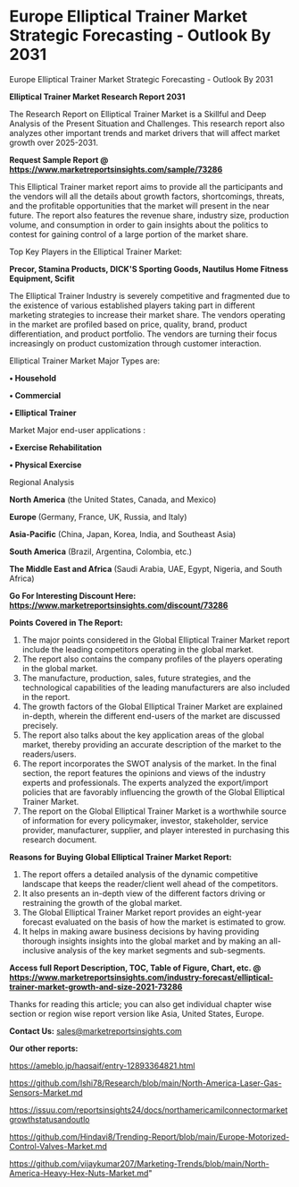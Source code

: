 # Europe Elliptical Trainer Market Strategic Forecasting - Outlook By 2031
Europe Elliptical Trainer Market Strategic Forecasting - Outlook By 2031

<strong>Elliptical Trainer Market Research Report 2031</strong>

The Research Report on Elliptical Trainer Market is a Skillful and Deep Analysis of the Present Situation and Challenges. This research report also analyzes other important trends and market drivers that will affect market growth over 2025-2031.

<strong>Request Sample Report @ <a href=https://www.marketreportsinsights.com/sample/73286>https://www.marketreportsinsights.com/sample/73286</a></strong>

This Elliptical Trainer market report aims to provide all the participants and the vendors will all the details about growth factors, shortcomings, threats, and the profitable opportunities that the market will present in the near future. The report also features the revenue share, industry size, production volume, and consumption in order to gain insights about the politics to contest for gaining control of a large portion of the market share.

Top Key Players in the Elliptical Trainer Market:

<strong>Precor, Stamina Products, DICK&#39;S Sporting Goods, Nautilus Home Fitness Equipment, Scifit</strong>

The Elliptical Trainer Industry is severely competitive and fragmented due to the existence of various established players taking part in different marketing strategies to increase their market share. The vendors operating in the market are profiled based on price, quality, brand, product differentiation, and product portfolio. The vendors are turning their focus increasingly on product customization through customer interaction.

Elliptical Trainer Market Major Types are:

<strong>• Household

• Commercial

• Elliptical Trainer</strong>

Market Major end-user applications :

<strong>• Exercise Rehabilitation

• Physical Exercise</strong>

Regional Analysis

</u><strong><b>North America</b></strong> (the United States, Canada, and Mexico)

<strong><b>Europe </b></strong>(Germany, France, UK, Russia, and Italy)

<strong><b>Asia-Pacific</b></strong> (China, Japan, Korea, India, and Southeast Asia)

<strong><b>South America</b></strong> (Brazil, Argentina, Colombia, etc.)

<strong><b>The Middle East and Africa</b></strong> (Saudi Arabia, UAE, Egypt, Nigeria, and South Africa)

<strong>Go For Interesting Discount Here: <a href=https://www.marketreportsinsights.com/discount/73286>https://www.marketreportsinsights.com/discount/73286</a></strong>

<strong>Points Covered in The Report:</strong>
<ol>
  <li>The major points considered in the Global Elliptical Trainer Market report include the leading competitors operating in the global market.</li>
  <li>The report also contains the company profiles of the players operating in the global market.</li>
  <li>The manufacture, production, sales, future strategies, and the technological capabilities of the leading manufacturers are also included in the report.</li>
  <li>The growth factors of the Global Elliptical Trainer Market are explained in-depth, wherein the different end-users of the market are discussed precisely.</li>
  <li>The report also talks about the key application areas of the global market, thereby providing an accurate description of the market to the readers/users.</li>
  <li>The report incorporates the SWOT analysis of the market. In the final section, the report features the opinions and views of the industry experts and professionals. The experts analyzed the export/import policies that are favorably influencing the growth of the Global Elliptical Trainer Market.</li>
  <li>The report on the Global Elliptical Trainer Market is a worthwhile source of information for every policymaker, investor, stakeholder, service provider, manufacturer, supplier, and player interested in purchasing this research document.</li>
</ol>
<strong>Reasons for Buying Global Elliptical Trainer Market Report:</strong>

<ol>
  <li>The report offers a detailed analysis of the dynamic competitive landscape that keeps the reader/client well ahead of the competitors.</li>
  <li>It also presents an in-depth view of the different factors driving or restraining the growth of the global market.</li>
  <li>The Global Elliptical Trainer Market report provides an eight-year forecast evaluated on the basis of how the market is estimated to grow.</li>
  <li>It helps in making aware business decisions by having providing thorough insights insights into the global market and by making an all-inclusive analysis of the key market segments and sub-segments.</li>
</ol>
<strong>Access full Report Description, TOC, Table of Figure, Chart, etc. @ <a href=https://www.marketreportsinsights.com/industry-forecast/elliptical-trainer-market-growth-and-size-2021-73286>https://www.marketreportsinsights.com/industry-forecast/elliptical-trainer-market-growth-and-size-2021-73286</a></strong>


Thanks for reading this article; you can also get individual chapter wise section or region wise report version like Asia, United States, Europe.

<strong>Contact Us:</strong>
sales@marketreportsinsights.com

<strong>Our other reports:</strong>

<a href=https://ameblo.jp/haqsaif/entry-12893364821.html>https://ameblo.jp/haqsaif/entry-12893364821.html</a>

<a href=https://github.com/Ishi78/Research/blob/main/North-America-Laser-Gas-Sensors-Market.md>https://github.com/Ishi78/Research/blob/main/North-America-Laser-Gas-Sensors-Market.md</a>

<a href=https://issuu.com/reportsinsights24/docs/northamericamilconnectormarketgrowthstatusandoutlo>https://issuu.com/reportsinsights24/docs/northamericamilconnectormarketgrowthstatusandoutlo</a>

<a href=https://github.com/Hindavi8/Trending-Report/blob/main/Europe-Motorized-Control-Valves-Market.md>https://github.com/Hindavi8/Trending-Report/blob/main/Europe-Motorized-Control-Valves-Market.md</a>

<a href=https://github.com/vijaykumar207/Marketing-Trends/blob/main/North-America-Heavy-Hex-Nuts-Market.md>https://github.com/vijaykumar207/Marketing-Trends/blob/main/North-America-Heavy-Hex-Nuts-Market.md</a>"
